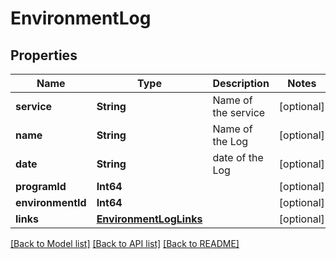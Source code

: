 # EnvironmentLog

## Properties
Name | Type | Description | Notes
------------ | ------------- | ------------- | -------------
**service** | **String** | Name of the service | [optional] 
**name** | **String** | Name of the Log | [optional] 
**date** | **String** | date of the Log | [optional] 
**programId** | **Int64** |  | [optional] 
**environmentId** | **Int64** |  | [optional] 
**links** | [**EnvironmentLogLinks**](EnvironmentLogLinks.md) |  | [optional] 

[[Back to Model list]](../README.md#documentation-for-models) [[Back to API list]](../README.md#documentation-for-api-endpoints) [[Back to README]](../README.md)


